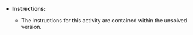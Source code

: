 * **Instructions:**

  * The instructions for this activity are contained within the unsolved version.